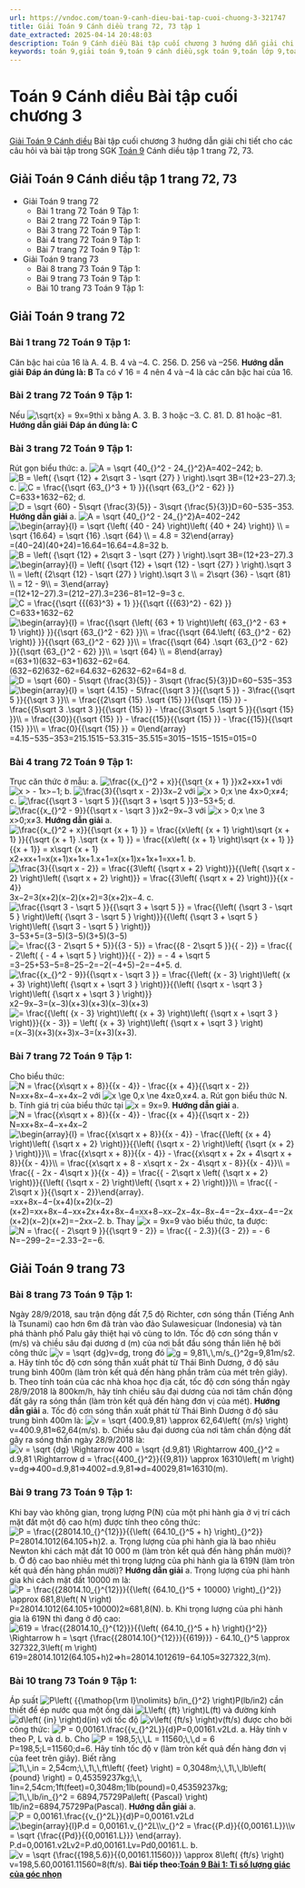 ```yaml
---
url: https://vndoc.com/toan-9-canh-dieu-bai-tap-cuoi-chuong-3-321747
title: Giải Toán 9 Cánh diều trang 72, 73 tập 1
date_extracted: 2025-04-14 20:48:03
description: Toán 9 Cánh diều Bài tập cuối chương 3 hướng dẫn giải chi tiết các câu hỏi và bài tập trong SGK Toán 9 Cánh diều tập 1.
keywords: toán 9,giải toán 9,toán 9 cánh diều,sgk toán 9,toán lớp 9,toán lớp 9 cánh diều,sgk toán 9 cánh diều,toán 9 ctst,giải sgk toán 9 cánh diều,toán 9 cánh diều tập 1,toán 9 cánh diều tập 2,giải bài tập toán 9 cánh diều,toán 9 tập 2 cánh diều,Bài tập cuối chương 3,Giải Toán 9 Cánh diều tập 1 trang 72,Giải Toán 9 Cánh diều tập 1 trang 73
---
```


# Toán 9 Cánh diều Bài tập cuối chương 3
[Giải Toán 9 Cánh diều](<https://vndoc.com/toan-9-canh-dieu>) Bài tập cuối chương 3 hướng dẫn giải chi tiết cho các câu hỏi và bài tập trong SGK [Toán 9](<https://vndoc.com/toan-lop9>) Cánh diều tập 1 trang 72, 73.
## Giải Toán 9 Cánh diều tập 1 trang 72, 73
  * Giải Toán 9 trang 72
    * Bài 1 trang 72 Toán 9 Tập 1: 
    * Bài 2 trang 72 Toán 9 Tập 1: 
    * Bài 3 trang 72 Toán 9 Tập 1:
    * Bài 4 trang 72 Toán 9 Tập 1:
    * Bài 7 trang 72 Toán 9 Tập 1:
  * Giải Toán 9 trang 73
    * Bài 8 trang 73 Toán 9 Tập 1:
    * Bài 9 trang 73 Toán 9 Tập 1:
    * Bài 10 trang 73 Toán 9 Tập 1:

## **Giải Toán 9 trang 72**
### **Bài 1 trang 72 Toán 9 Tập 1:**
Căn bậc hai của 16 là
A. 4.
B. 4 và –4.
C. 256.
D. 256 và –256.
**Hướng dẫn giải**
**Đáp án đúng là: B**
Ta có √ 16 = 4 nên 4 và –4 là các căn bậc hai của 16.
### **Bài 2 trang 72 Toán 9 Tập 1:**
Nếu ![\\sqrt{x}  = 9](https://i.vdoc.vn/data/image/blank.png)x=9thì x bằng
A. 3.
B. 3 hoặc –3.
C. 81.
D. 81 hoặc –81.
**Hướng dẫn giải**
**Đáp án đúng là: C**
### **Bài 3 trang 72 Toán 9 Tập 1:**
Rút gọn biểu thức:
a. ![A = \\sqrt {40_{}^2 - 24_{}^2}](https://i.vdoc.vn/data/image/blank.png)A=402−242;
b. ![B = \\left\( {\\sqrt {12}  + 2\\sqrt 3  - \\sqrt {27} } \\right\).\\sqrt 3](https://i.vdoc.vn/data/image/blank.png)B=\(12+23−27\).3;
c. ![C = \\frac{{\\sqrt {63_{}^3 + 1} }}{{\\sqrt {63_{}^2 - 62} }}](https://i.vdoc.vn/data/image/blank.png)C=633+1632−62;
d. ![D = \\sqrt {60}  - 5\\sqrt {\\frac{3}{5}}  - 3\\sqrt {\\frac{5}{3}}](https://i.vdoc.vn/data/image/blank.png)D=60−535−353.
**Hướng dẫn giải**
a. ![A = \\sqrt {40_{}^2 - 24_{}^2}](https://i.vdoc.vn/data/image/blank.png)A=402−242
![\\begin{array}{l} = \\sqrt {\\left\( {40 - 24} \\right\)\\left\( {40 + 24} \\right\)} \\\\ = \\sqrt {16.64}  = \\sqrt {16} .\\sqrt {64} \\\\ = 4.8 = 32\\end{array}](https://i.vdoc.vn/data/image/blank.png)=\(40−24\)\(40+24\)=16.64=16.64=4.8=32
b. ![B = \\left\( {\\sqrt {12}  + 2\\sqrt 3  - \\sqrt {27} } \\right\).\\sqrt 3](https://i.vdoc.vn/data/image/blank.png)B=\(12+23−27\).3
![\\begin{array}{l} = \\left\( {\\sqrt {12}  + \\sqrt {12}  - \\sqrt {27} } \\right\).\\sqrt 3 \\\\ = \\left\( {2\\sqrt {12}  - \\sqrt {27} } \\right\).\\sqrt 3 \\\\ = 2\\sqrt {36}  - \\sqrt {81} \\\\ = 12 - 9\\\\ = 3\\end{array}](https://i.vdoc.vn/data/image/blank.png)=\(12+12−27\).3=\(212−27\).3=236−81=12−9=3
c. ![C = \\frac{{\\sqrt {{{63}^3} + 1} }}{{\\sqrt {{{63}^2} - 62} }}](https://i.vdoc.vn/data/image/blank.png)C=633+1632−62
![\\begin{array}{l} = \\frac{{\\sqrt {\\left\( {63 + 1} \\right\)\\left\( {63_{}^2 - 63 + 1} \\right\)} }}{{\\sqrt {63_{}^2 - 62} }}\\\\ = \\frac{{\\sqrt {64.\\left\( {63_{}^2 - 62} \\right\)} }}{{\\sqrt {63_{}^2 - 62} }}\\\\ = \\frac{{\\sqrt {64} .\\sqrt {63_{}^2 - 62} }}{{\\sqrt {63_{}^2 - 62} }}\\\\ = \\sqrt {64} \\\\ = 8\\end{array}](https://i.vdoc.vn/data/image/blank.png)=\(63+1\)\(632−63+1\)632−62=64.\(632−62\)632−62=64.632−62632−62=64=8
d. ![D = \\sqrt {60}  - 5\\sqrt {\\frac{3}{5}}  - 3\\sqrt {\\frac{5}{3}}](https://i.vdoc.vn/data/image/blank.png)D=60−535−353
![\\begin{array}{l} = \\sqrt {4.15}  - 5\\frac{{\\sqrt 3 }}{{\\sqrt 5 }} - 3\\frac{{\\sqrt 5 }}{{\\sqrt 3 }}\\\\ = \\frac{{2\\sqrt {15} .\\sqrt {15} }}{{\\sqrt {15} }} - \\frac{{5\\sqrt 3 .\\sqrt 3 }}{{\\sqrt {15} }} - \\frac{{3\\sqrt 5 .\\sqrt 5 }}{{\\sqrt {15} }}\\\\ = \\frac{{30}}{{\\sqrt {15} }} - \\frac{{15}}{{\\sqrt {15} }} - \\frac{{15}}{{\\sqrt {15} }}\\\\ = \\frac{0}{{\\sqrt {15} }} = 0\\end{array}](https://i.vdoc.vn/data/image/blank.png)=4.15−535−353=215.1515−53.315−35.515=3015−1515−1515=015=0
### **Bài 4 trang 72 Toán 9 Tập 1:**
Trục căn thức ở mẫu:
a. ![\\frac{{x_{}^2 + x}}{{\\sqrt {x + 1} }}](https://i.vdoc.vn/data/image/blank.png)x2+xx+1 với ![x >  - 1](https://i.vdoc.vn/data/image/blank.png)x>−1;
b. ![\\frac{3}{{\\sqrt x  - 2}}](https://i.vdoc.vn/data/image/blank.png)3x−2 với ![x > 0;x \\ne 4](https://i.vdoc.vn/data/image/blank.png)x>0;x≠4;
c. ![\\frac{{\\sqrt 3  - \\sqrt 5 }}{{\\sqrt 3  + \\sqrt 5 }}](https://i.vdoc.vn/data/image/blank.png)3−53+5;
d. ![\\frac{{x_{}^2 - 9}}{{\\sqrt x  - \\sqrt 3 }}](https://i.vdoc.vn/data/image/blank.png)x2−9x−3 với ![x > 0;x \\ne 3](https://i.vdoc.vn/data/image/blank.png)x>0;x≠3.
**Hướng dẫn giải**
a. ![\\frac{{x_{}^2 + x}}{{\\sqrt {x + 1} }} = \\frac{{x\\left\( {x + 1} \\right\)\\sqrt {x + 1} }}{{\\sqrt {x + 1} .\\sqrt {x + 1} }} = \\frac{{x\\left\( {x + 1} \\right\)\\sqrt {x + 1} }}{{x + 1}} = x\\sqrt {x + 1}](https://i.vdoc.vn/data/image/blank.png)x2+xx+1=x\(x+1\)x+1x+1.x+1=x\(x+1\)x+1x+1=xx+1.
b. ![\\frac{3}{{\\sqrt x  - 2}} = \\frac{{3\\left\( {\\sqrt x  + 2} \\right\)}}{{\\left\( {\\sqrt x  - 2} \\right\)\\left\( {\\sqrt x  + 2} \\right\)}} = \\frac{{3\\left\( {\\sqrt x  + 2} \\right\)}}{{x - 4}}](https://i.vdoc.vn/data/image/blank.png)3x−2=3\(x+2\)\(x−2\)\(x+2\)=3\(x+2\)x−4.
c. ![\\frac{{\\sqrt 3  - \\sqrt 5 }}{{\\sqrt 3  + \\sqrt 5 }} = \\frac{{\\left\( {\\sqrt 3  - \\sqrt 5 } \\right\)\\left\( {\\sqrt 3  - \\sqrt 5 } \\right\)}}{{\\left\( {\\sqrt 3  + \\sqrt 5 } \\right\)\\left\( {\\sqrt 3  - \\sqrt 5 } \\right\)}}](https://i.vdoc.vn/data/image/blank.png)3−53+5=\(3−5\)\(3−5\)\(3+5\)\(3−5\)
![= \\frac{{3 - 2\\sqrt 5  + 5}}{{3 - 5}} = \\frac{{8 - 2\\sqrt 5 }}{{ - 2}} = \\frac{{ - 2\\left\( { - 4 + \\sqrt 5 } \\right\)}}{{ - 2}} =  - 4 + \\sqrt 5](https://i.vdoc.vn/data/image/blank.png)=3−25+53−5=8−25−2=−2\(−4+5\)−2=−4+5.
d. ![\\frac{{x_{}^2 - 9}}{{\\sqrt x  - \\sqrt 3 }} = \\frac{{\\left\( {x - 3} \\right\)\\left\( {x + 3} \\right\)\\left\( {\\sqrt x  + \\sqrt 3 } \\right\)}}{{\\left\( {\\sqrt x  - \\sqrt 3 } \\right\)\\left\( {\\sqrt x  + \\sqrt 3 } \\right\)}}](https://i.vdoc.vn/data/image/blank.png)x2−9x−3=\(x−3\)\(x+3\)\(x+3\)\(x−3\)\(x+3\)
![= \\frac{{\\left\( {x - 3} \\right\)\\left\( {x + 3} \\right\)\\left\( {\\sqrt x  + \\sqrt 3 } \\right\)}}{{x - 3}} = \\left\( {x + 3} \\right\)\\left\( {\\sqrt x  + \\sqrt 3 } \\right\)](https://i.vdoc.vn/data/image/blank.png)=\(x−3\)\(x+3\)\(x+3\)x−3=\(x+3\)\(x+3\).
### **Bài 7 trang 72 Toán 9 Tập 1:**
Cho biểu thức: ![N = \\frac{{x\\sqrt x  + 8}}{{x - 4}} - \\frac{{x + 4}}{{\\sqrt x  - 2}}](https://i.vdoc.vn/data/image/blank.png)N=xx+8x−4−x+4x−2 với ![x \\ge 0,x \\ne 4](https://i.vdoc.vn/data/image/blank.png)x≥0,x≠4.
a. Rút gọn biểu thức N.
b. Tính giá trị của biểu thức tại ![x = 9](https://i.vdoc.vn/data/image/blank.png)x=9.
**Hướng dẫn giải**
a. ![N = \\frac{{x\\sqrt x  + 8}}{{x - 4}} - \\frac{{x + 4}}{{\\sqrt x  - 2}}](https://i.vdoc.vn/data/image/blank.png)N=xx+8x−4−x+4x−2
![\\begin{array}{l} = \\frac{{x\\sqrt x + 8}}{{x - 4}} - \\frac{{\\left\( {x + 4} \\right\)\\left\( {\\sqrt x + 2} \\right\)}}{{\\left\( {\\sqrt x - 2} \\right\)\\left\( {\\sqrt {x + 2} } \\right\)}}\\\\ = \\frac{{x\\sqrt x + 8}}{{x - 4}} - \\frac{{x\\sqrt x + 2x + 4\\sqrt x + 8}}{{x - 4}}\\\\ = \\frac{{x\\sqrt x + 8 - x\\sqrt x - 2x - 4\\sqrt x - 8}}{{x - 4}}\\\\ = \\frac{{ - 2x - 4\\sqrt x }}{{x - 4}} = \\frac{{ - 2\\sqrt x \\left\( {\\sqrt x + 2} \\right\)}}{{\\left\( {\\sqrt x - 2} \\right\)\\left\( {\\sqrt x + 2} \\right\)}}\\\\ = \\frac{{ - 2\\sqrt x }}{{\\sqrt x - 2}}\\end{array}.](https://i.vdoc.vn/data/image/blank.png)=xx+8x−4−\(x+4\)\(x+2\)\(x−2\)\(x+2\)=xx+8x−4−xx+2x+4x+8x−4=xx+8−xx−2x−4x−8x−4=−2x−4xx−4=−2x\(x+2\)\(x−2\)\(x+2\)=−2xx−2.
b. Thay ![x = 9](https://i.vdoc.vn/data/image/blank.png)x=9 vào biểu thức, ta được:
![N = \\frac{{ - 2\\sqrt 9 }}{{\\sqrt 9  - 2}} = \\frac{{ - 2.3}}{{3 - 2}} =  - 6](https://i.vdoc.vn/data/image/blank.png)N=−299−2=−2.33−2=−6.
## **Giải Toán 9 trang 73**
### **Bài 8 trang 73 Toán 9 Tập 1:**
Ngày 28/9/2018, sau trận động đất 7,5 độ Richter, cơn sóng thần \(Tiếng Anh là Tsunami\) cao hơn 6m đã tràn vào đảo Sulawesicuar \(Indonesia\) và tàn phá thành phố Palu gây thiệt hại vô cùng to lớn. Tốc độ cơn sóng thần v \(m/s\) và chiều sâu đại dương d \(m\) của nơi bắt đầu sóng thần liên hệ bởi công thức ![v = \\sqrt {dg}](https://i.vdoc.vn/data/image/blank.png)v=dg, trong đó ![g = 9,81\\,\\,m/s_{}^2](https://i.vdoc.vn/data/image/blank.png)g=9,81m/s2.
a. Hãy tính tốc độ cơn sóng thần xuất phát từ Thái Bình Dương, ở độ sâu trung bình 400m \(làm tròn kết quả đến hàng phần trăm của mét trên giây\).
b. Theo tính toán của các nhà khoa học địa cất, tốc độ cơn sóng thần ngày 28/9/2018 là 800km/h, hãy tính chiều sâu đại dương của nơi tâm chấn động đất gây ra sóng thần \(làm tròn kết quả đến hàng đơn vị của mét\).
**Hướng dẫn giải**
a. Tốc độ cơn sóng thần xuất phát từ Thái Bình Dương ở độ sâu trung bình 400m là:
![v = \\sqrt {400.9,81}  \\approx 62,64\\left\( {m/s} \\right\)](https://i.vdoc.vn/data/image/blank.png)v=400.9,81≈62,64\(m/s\).
b. Chiều sâu đại dương của nơi tâm chấn động đất gây ra sóng thần ngày 28/9/2018 là:
![v = \\sqrt {dg}  \\Rightarrow 400 = \\sqrt {d.9,81}  \\Rightarrow 400_{}^2 = d.9,81 \\Rightarrow d = \\frac{{400_{}^2}}{{9,81}} \\approx 16310\\left\( m \\right\)](https://i.vdoc.vn/data/image/blank.png)v=dg⇒400=d.9,81⇒4002=d.9,81⇒d=40029,81≈16310\(m\).
### **Bài 9 trang 73 Toán 9 Tập 1:**
Khi bay vào không gian, trọng lượng P\(N\) của một phi hành gia ở vị trí cách mặt đất một độ cao h\(m\) được tính theo công thức: ![P = \\frac{{28014.10_{}^{12}}}{{\\left\( {64.10_{}^5 + h} \\right\)_{}^2}}](https://i.vdoc.vn/data/image/blank.png)P=28014.1012\(64.105+h\)2.
a. Trọng lượng của phi hành gia là bao nhiêu Newton khi cách mặt đất 10 000 m \(làm tròn kết quả đến hàng phần mười\)?
b. Ở độ cao bao nhiêu mét thì trọng lượng của phi hành gia là 619N \(làm tròn kết quả đến hàng phần mười\)?
**Hướng dẫn giải**
a. Trọng lượng của phi hành gia khi cách mặt đất 10000 m là:
![P = \\frac{{28014.10_{}^{12}}}{{\\left\( {64.10_{}^5 + 10000} \\right\)_{}^2}} \\approx 681,8\\left\( N \\right\)](https://i.vdoc.vn/data/image/blank.png)P=28014.1012\(64.105+10000\)2≈681,8\(N\).
b. Khi trọng lượng của phi hành gia là 619N thì đang ở độ cao:
![619 = \\frac{{28014.10_{}^{12}}}{{\\left\( {64.10_{}^5 + h} \\right\)_{}^2}} \\Rightarrow h = \\sqrt {\\frac{{28014.10_{}^{12}}}{{619}}}  - 64.10_{}^5 \\approx 327322,3\\left\( m \\right\)](https://i.vdoc.vn/data/image/blank.png)619=28014.1012\(64.105+h\)2⇒h=28014.1012619−64.105≈327322,3\(m\).
### **Bài 10 trang 73 Toán 9 Tập 1:**
Áp suất ![P\\left\( {{\\mathop{\\rm l}\\nolimits} b/in_{}^2} \\right\)](https://i.vdoc.vn/data/image/blank.png)P\(lb/in2\) cần thiết để ép nước qua một ống dài ![L\\left\( {ft} \\right\)](https://i.vdoc.vn/data/image/blank.png)L\(ft\) và đường kính ![d\\left\( {in} \\right\)](https://i.vdoc.vn/data/image/blank.png)d\(in\) với tốc độ ![v\\left\( {ft/s} \\right\)](https://i.vdoc.vn/data/image/blank.png)v\(ft/s\) được cho bởi công thức: ![P = 0,00161.\\frac{{v_{}^2L}}{d}](https://i.vdoc.vn/data/image/blank.png)P=0,00161.v2Ld.
a. Hãy tính v theo P, L và d.
b. Cho ![P = 198,5;\\,\\,L = 11560;\\,\\,d = 6](https://i.vdoc.vn/data/image/blank.png)P=198,5;L=11560;d=6. Hãy tính tốc độ v \(làm tròn kết quả đến hàng đơn vị của feet trên giây\).
Biết rằng ![1\\,\\,in = 2,54cm;\\,\\,1\\,\\,ft\\left\( {feet} \\right\) = 0,3048m;\\,\\,1\\,\\,lb\\left\( {pound} \\right\) = 0,45359237kg;\\,\\,](https://i.vdoc.vn/data/image/blank.png)1in=2,54cm;1ft\(feet\)=0,3048m;1lb\(pound\)=0,45359237kg;
![1\\,\\,lb/in_{}^2 = 6894,75729Pa\\left\( {Pascal} \\right\)](https://i.vdoc.vn/data/image/blank.png)1lb/in2=6894,75729Pa\(Pascal\).
**Hướng dẫn giải**
a. ![P = 0,00161.\\frac{{v_{}^2L}}{d}](https://i.vdoc.vn/data/image/blank.png)P=0,00161.v2Ld
![\\begin{array}{l}P.d = 0,00161.v_{}^2L\\\\v_{}^2 = \\frac{{P.d}}{{0,00161.L}}\\\\v = \\sqrt {\\frac{{Pd}}{{0,00161.L}}} \\end{array}.](https://i.vdoc.vn/data/image/blank.png)P.d=0,00161.v2Lv2=P.d0,00161.Lv=Pd0,00161.L.
b. ![v = \\sqrt {\\frac{{198,5.6}}{{0,00161.11560}}}  \\approx 8\\left\( {ft/s} \\right\)](https://i.vdoc.vn/data/image/blank.png)v=198,5.60,00161.11560≈8\(ft/s\).
**Bài tiếp theo:[Toán 9 Bài 1: Tỉ số lượng giác của góc nhọn](<https://vndoc.com/toan-9-canh-dieu-bai-1-ti-so-luong-giac-cua-goc-nhon-321750>)**
